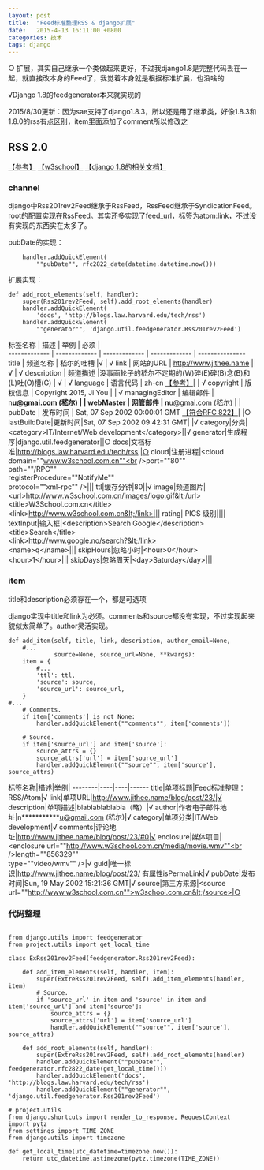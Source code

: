 ```yaml
---
layout: post
title:  "Feed标准整理RSS & django扩展"
date:   2015-4-13 16:11:00 +0800
categories: 技术
tags: django
---
```

○ 扩展，其实自己继承一个类做起来更好，不过我django1.8是完整代码丢在一起，就直接改本身的Feed了，我觉着本身就是根据标准扩展，也没啥的

√Django 1.8的feedgenerator本来就实现的

2015/8/30更新：因为sae支持了django1.8.3，所以还是用了继承类，好像1.8.3和1.8.0的rss有点区别，item里面添加了comment所以修改之

<!--more-->

## RSS 2.0 ##

[【参考】](http://cyber.law.harvard.edu/rss/rss.html) [【w3school】](http://www.w3schools.com/rss/default.asp) [【django 1.8的相关文档】](https://docs.djangoproject.com/en/1.8/ref/contrib/syndication/)

### channel ###

django中Rss201rev2Feed继承于RssFeed，RssFeed继承于SyndicationFeed。root的配置实现在RssFeed。其实还多实现了feed_url，标签为atom:link，不过没有实现的东西实在太多了。

pubDate的实现：

        handler.addQuickElement(
            ""pubDate"", rfc2822_date(datetime.datetime.now()))

扩展实现：

    def add_root_elements(self, handler):
        super(Rss201rev2Feed, self).add_root_elements(handler)
        handler.addQuickElement(
            'docs', 'http://blogs.law.harvard.edu/tech/rss')
        handler.addQuickElement(
            ""generator"", 'django.util.feedgenerator.Rss201rev2Feed')

标签名称  | 描述 | 举例 | 必须 |  
------------- | ------------- | ------------- | ------------- | ---------------
title  | 频道名称 | 嵇尔的吐槽 |√ | √
link | 网站的URL | http://www.jithee.name |√ | √
description | 频道描述 |没事画轮子的嵇尔不定期的(W)碎(E)碎(B)念(B)和(L)吐(O)槽(G) | √ | √
language | 语言代码 | zh-cn [【参考】](http://www.w3.org/TR/REC-html40/struct/dirlang.html#langcodes)| | √
copyright | 版权信息 | Copyright 2015, Ji You | | √
managingEditor	| 编辑邮件 | n**********u@gmai.com (嵇尔) | | 
webMaster	| 网管邮件 |	n**********u@gmai.com (嵇尔) | | 
pubDate | 发布时间 | Sat, 07 Sep 2002 00:00:01 GMT [【符合RFC 822】](http://www.rfc-editor.org/rfc/rfc822.txt)| |○
lastBuildDate|更新时间|Sat, 07 Sep 2002 09:42:31 GMT| |√
category|分类|&lt;category>IT/Internet/Web development&lt;/category>||√
generator|生成程序|django.util.feedgenerator||○
docs|文档标准|http://blogs.law.harvard.edu/tech/rss||○
cloud|注册进程|&lt;cloud domain=""www.w3school.com.cn""<br />port=""80""<br />path=""/RPC""<br />registerProcedure=""NotifyMe""<br />protocol=""xml-rpc"" />|||
ttl|缓存分钟|80||√
image|频道图片|&lt;url>http://www.w3school.com.cn/images/logo.gif&lt;/url><br />&lt;title>W3School.com.cn&lt;/title><br />&lt;link>http://www.w3school.com.cn&lt;/link>|||
rating| PICS 级别||||
textInput|输入框|&lt;description>Search Google&lt;/description><br />&lt;title>Search&lt;/title><br />&lt;link>http://www.google.no/search?&lt;/link><br />&lt;name>q&lt;/name>|||
skipHours|忽略小时|&lt;hour>0&lt;/hour><br />&lt;hour>1&lt;/hour>|||
skipDays|忽略周天|&lt;day>Saturday&lt;/day>|||

### item ###

title和description必须存在一个，都是可选项


django实现中title和link为必须。comments和source都没有实现，不过实现起来貌似太简单了。author灵活实现。

    def add_item(self, title, link, description, author_email=None,
        #...
                 source=None, source_url=None, **kwargs):
        item = {
            #...
            'ttl': ttl,
            'source': source,
            'source_url': source_url,
        }
    #...
        # Comments.
        if item['comments'] is not None:
            handler.addQuickElement(""comments"", item['comments'])

        # Source.
        if item['source_url'] and item['source']:
            source_attrs = {}
            source_attrs['url'] = item['source_url']
            handler.addQuickElement(""source"", item['source'], source_attrs)

标签名称|描述|举例|
--------|----|----|------
title|单项标题|Feed标准整理：RSS/Atom|√
link|单项URL|http://www.jithee.name/blog/post/23/|√
description|单项描述|blablablablabla（略）|√
author|作者电子邮件地址|n***********u@gmail.com (嵇尔)|√
category|单项分类|IT/Web development|√
comments|评论地址|http://www.jithee.name/blog/post/23/#0|√
enclosure|媒体项目|&lt;enclosure url=""http://www.w3school.com.cn/media/movie.wmv""<br />length=""856329""<br />type=""video/wmv"" />|√
guid|唯一标识|http://www.jithee.name/blog/post/23/ 有属性isPermaLink|√
pubDate|发布时间|Sun, 19 May 2002 15:21:36 GMT|√
source|第三方来源|&lt;source url=""http://www.w3school.com.cn"">w3school.com.cn&lt;/source>|○

### 代码整理 ###

~~~~.python

from django.utils import feedgenerator
from project.utils import get_local_time

class ExRss201rev2Feed(feedgenerator.Rss201rev2Feed):

    def add_item_elements(self, handler, item):
        super(ExtreRss201rev2Feed, self).add_item_elements(handler, item)
        # Source.
        if 'source_url' in item and 'source' in item and item['source_url'] and item['source']:
            source_attrs = {}
            source_attrs['url'] = item['source_url']
            handler.addQuickElement(""source"", item['source'], source_attrs)

    def add_root_elements(self, handler):
        super(ExtreRss201rev2Feed, self).add_root_elements(handler)
        handler.addQuickElement(""pubDate"", feedgenerator.rfc2822_date(get_local_time()))
        handler.addQuickElement('docs', 'http://blogs.law.harvard.edu/tech/rss')
        handler.addQuickElement(""generator"", 'django.util.feedgenerator.Rss201rev2Feed')
~~~~

~~~~.python
# project.utils
from django.shortcuts import render_to_response, RequestContext
import pytz
from settings import TIME_ZONE
from django.utils import timezone

def get_local_time(utc_datetime=timezone.now()):
    return utc_datetime.astimezone(pytz.timezone(TIME_ZONE))
~~~~
